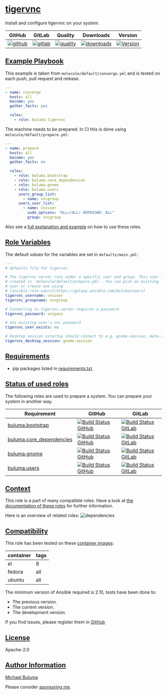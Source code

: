 # [tigervnc](#tigervnc)

Install and configure tigervnc on your system.

|GitHub|GitLab|Quality|Downloads|Version|
|------|------|-------|---------|-------|
|[![github](https://github.com/buluma/ansible-role-tigervnc/workflows/Ansible%20Molecule/badge.svg)](https://github.com/buluma/ansible-role-tigervnc/actions)|[![gitlab](https://gitlab.com/buluma/ansible-role-tigervnc/badges/master/pipeline.svg)](https://gitlab.com/buluma/ansible-role-tigervnc)|[![quality](https://img.shields.io/ansible/quality/46981)](https://galaxy.ansible.com/buluma/tigervnc)|[![downloads](https://img.shields.io/ansible/role/d/46981)](https://galaxy.ansible.com/buluma/tigervnc)|[![Version](https://img.shields.io/github/release/buluma/ansible-role-tigervnc.svg)](https://github.com/buluma/ansible-role-tigervnc/releases/)|

## [Example Playbook](#example-playbook)

This example is taken from `molecule/default/converge.yml` and is tested on each push, pull request and release.
```yaml
---
- name: converge
  hosts: all
  become: yes
  gather_facts: yes

  roles:
    - role: buluma.tigervnc
```

The machine needs to be prepared. In CI this is done using `molecule/default/prepare.yml`:
```yaml
---
- name: prepare
  hosts: all
  become: yes
  gather_facts: no

  roles:
    - role: buluma.bootstrap
    - role: buluma.core_dependencies
    - role: buluma.gnome
    - role: buluma.users
      users_group_list:
        - name: vncgroup
      users_user_list:
        - name: vncuser
          sudo_options: "ALL=(ALL) NOPASSWD: ALL"
          group: vncgroup
```

Also see a [full explanation and example](https://buluma.co.ke/how-to-use-these-roles.html) on how to use these roles.

## [Role Variables](#role-variables)

The default values for the variables are set in `defaults/main.yml`:
```yaml
---
# defaults file for tigervnc

# The tigervnc-server runs under a specific user and group. This user is
# created in `molecule/default/prepare.yml`. You can pick an existing
# user or create one using
# [ansible-role-users](https://galaxy.ansible.com/buluma/users)
tigervnc_username: vncuser
tigervnc_groupname: vncgroup

# Connecting to tigervnc-server requires a password.
tigervnc_password: vncpass

# Use existing user's vnc paswword
tigervnc_user_exists: no

# Desktop session xstartup should connect to e.g. gnome-session, mate-session
tigervnc_desktop_session: gnome-session
```

## [Requirements](#requirements)

- pip packages listed in [requirements.txt](https://github.com/buluma/ansible-role-tigervnc/blob/master/requirements.txt).

## [Status of used roles](#status-of-requirements)

The following roles are used to prepare a system. You can prepare your system in another way.

| Requirement | GitHub | GitLab |
|-------------|--------|--------|
|[buluma.bootstrap](https://galaxy.ansible.com/buluma/bootstrap)|[![Build Status GitHub](https://github.com/buluma/ansible-role-bootstrap/workflows/Ansible%20Molecule/badge.svg)](https://github.com/buluma/ansible-role-bootstrap/actions)|[![Build Status GitLab ](https://gitlab.com/buluma/ansible-role-bootstrap/badges/master/pipeline.svg)](https://gitlab.com/buluma/ansible-role-bootstrap)|
|[buluma.core_dependencies](https://galaxy.ansible.com/buluma/core_dependencies)|[![Build Status GitHub](https://github.com/buluma/ansible-role-core_dependencies/workflows/Ansible%20Molecule/badge.svg)](https://github.com/buluma/ansible-role-core_dependencies/actions)|[![Build Status GitLab ](https://gitlab.com/buluma/ansible-role-core_dependencies/badges/master/pipeline.svg)](https://gitlab.com/buluma/ansible-role-core_dependencies)|
|[buluma.gnome](https://galaxy.ansible.com/buluma/gnome)|[![Build Status GitHub](https://github.com/buluma/ansible-role-gnome/workflows/Ansible%20Molecule/badge.svg)](https://github.com/buluma/ansible-role-gnome/actions)|[![Build Status GitLab ](https://gitlab.com/buluma/ansible-role-gnome/badges/master/pipeline.svg)](https://gitlab.com/buluma/ansible-role-gnome)|
|[buluma.users](https://galaxy.ansible.com/buluma/users)|[![Build Status GitHub](https://github.com/buluma/ansible-role-users/workflows/Ansible%20Molecule/badge.svg)](https://github.com/buluma/ansible-role-users/actions)|[![Build Status GitLab ](https://gitlab.com/buluma/ansible-role-users/badges/master/pipeline.svg)](https://gitlab.com/buluma/ansible-role-users)|

## [Context](#context)

This role is a part of many compatible roles. Have a look at [the documentation of these roles](https://buluma.co.ke/) for further information.

Here is an overview of related roles:
![dependencies](https://raw.githubusercontent.com/buluma/ansible-role-tigervnc/png/requirements.png "Dependencies")

## [Compatibility](#compatibility)

This role has been tested on these [container images](https://hub.docker.com/u/buluma):

|container|tags|
|---------|----|
|el|8|
|fedora|all|
|ubuntu|all|

The minimum version of Ansible required is 2.10, tests have been done to:

- The previous version.
- The current version.
- The development version.



If you find issues, please register them in [GitHub](https://github.com/buluma/ansible-role-tigervnc/issues)

## [License](#license)

Apache-2.0

## [Author Information](#author-information)

[Michael Buluma](https://buluma.co.ke/)

Please consider [sponsoring me](https://github.com/sponsors/buluma).
